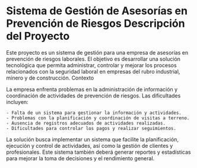 # Sistema de Gestión de Asesorías en Prevención de Riesgos Descripción del Proyecto

Este proyecto es un sistema de gestión para una empresa de asesorías en prevención de riesgos laborales. El objetivo es desarrollar una solución tecnológica que permita administrar, controlar y mejorar los procesos relacionados con la seguridad laboral en empresas del rubro industrial, minero y de construcción.
Contexto

La empresa enfrenta problemas en la administración de información y coordinación de actividades de prevención de riesgos. Las dificultades incluyen:

    - Falta de un sistema para gestionar la información y actividades.
    - Problemas con la planificación y coordinación de visitas a terreno.
    - Ausencia de registros adecuados de actividades realizadas.
    - Dificultades para controlar los pagos y realizar seguimientos.

La solución busca implementar un sistema que facilite la planificación, ejecución y control de actividades, así como la gestión de clientes y profesionales. Este sistema también deberá generar reportes y estadísticas para mejorar la toma de decisiones y el rendimiento general.